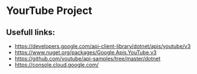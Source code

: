 # YourTube Project

## Usefull links:

- https://developers.google.com/api-client-library/dotnet/apis/youtube/v3
- https://www.nuget.org/packages/Google.Apis.YouTube.v3
- https://github.com/youtube/api-samples/tree/master/dotnet
- https://console.cloud.google.com/
